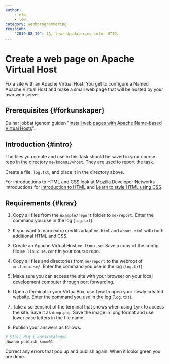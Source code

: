 ```yaml
---
author:
    - efo
    - lew
category: webbprogrammering
revision:
    "2019-08-19": (A, lew) Uppdatering inför HT19.
...
```

Create a web page on Apache Virtual Host
==================================

Fix a site with an Apache Virtual Host. You get to configure a Named Apache Virtual Host and make a small web page that will be hosted by your own web server.

<!--more-->



Prerequisites {#forkunskaper}
-----------------------

Du har jobbat igenom guiden "[Install web pages with Apache Name-based Virtual Hosts](kunskap/install-web-pages-with-apache-virtual-hosts)".



Introduction {#intro}
-----------------------

The files you create and use in this task should be saved in your course repo in the directory `me/kmom01/vhost`. They are used to report the task.

Create a file, `log.txt`, and place it in the directory above.

For introductions to HTML and CSS look at Mozilla Developer Networks introductions for [Introduction to HTML](https://developer.mozilla.org/en-US/docs/Learn/HTML/Introduction_to_HTML) and [Learn to style HTML using CSS](https://developer.mozilla.org/en-US/docs/Learn/CSS).



Requirements {#krav}
-----------------------

1. Copy all files from the `example/report` folder to `me/report`. Enter the command you use in the log (`log.txt`).

1. If you want to earn extra credits adapt `me.html` and `about.html` with both additional HTML and CSS.

1. Create an Apache Virtual Host `me.linux.se`. Save a copy of the config file `me.linux.se.conf` in your course repo.

1. Copy all files and directories from `me/report` to the webroot of `me.linux.se/`. Enter the command you use in the log (`log.txt`).

1. Make sure you can access the site with your browser on your local development computer through port forwarding.

1. Open a terminal in your VirtualBox, use `lynx` to open your newly created website. Enter the command you use in the log (`log.txt`).

1. Take a screenshot of the terminal that shows when using `lynx` to access the site. Save it as `dump.png`. Save the image in .png format and use lower case letters in the file name.

1. Publish your answers as follows.

```bash
# Ställ dig i kurskatalogen
dbwebb publish kmom01
```

Correct any errors that pop up and publish again. When it looks green you are done.
